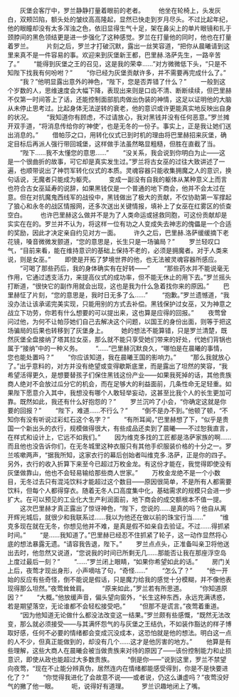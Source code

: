 　　灰堡会客厅中，罗兰静静打量着眼前的老者。
　　他坐在轮椅上，头发灰白，双颊凹陷，额头处的皱纹高高隆起，显然已快走到岁月尽头。不过比起年纪，他的眼瞳却没有太多浑浊之色，依旧显得生气十足，架在鼻尖上的单片眼镜和扎于颈脖间的黑色领结更是进一步强化了这种感觉。罗兰在打量他的同时，他也在打量着罗兰。
　　片刻之后，罗兰才打破沉默，露出一丝笑容道，“把你从晨曦请到这里来真不是一件容易的事。欢迎来到灰堡新王都，巴里赫.洛萨先生，一路辛苦了。”
　　“能得到灰堡之王的召见，这是我的荣幸……”对方微微低下头，“只是不知陛下找我有何吩咐？”
　　“你已经为灰堡贡献许多，并不需要再完成什么了。”
　　“我？”他明显露出意外的神色，“陛下，您是否弄错了什么？”
　　一般到这个岁数的人，思维速度会大幅下降，表现出来则是口齿不清、断断续续，但巴里赫不仅第一时间答上了话，还能控制面部肌肉做出伪装的神情，这足以证明他的大脑从未停止思考过。比起身体无法逆转的衰老，他的意识或许更能真实地反映出自身的状况。
　　“我知道你有顾虑，不过请放心，我对黑钱并没有任何恶意。”罗兰摊开双手道，“将消息传给你的‘神使’，也是无冬的一份子。事实上，正是我让她们送出消息的。”
　　借帕莎之口，用转化仪式已到时机的理由将巴里赫招来灰堡，确定目标后再派人强行带回城堡，这样做手法虽然略显粗糙，但胜在直截了当。
　　“陛下……我不太懂您的意思……”
　　“没关系，我会说到你明白为止——这是一个很曲折的故事，可它却是真实发生过。”罗兰将古女巫的过往大致讲述了一遍，也顺带说出了神罚军转化仪式的本质。灵魂容器只能收集拥魔之人的意识，换句话说，无魔者只能成为躯壳。
　　变成一副没有自我的躯体从某种意义上而言也符合古女巫延寿的说辞，如果黑钱仅是一个普通的地下商会，他并不会太过在意。但在对抗魔鬼西线军的战役中，黑钱做出了极大的贡献，不仅协助第一军撑起了狼心和永冬的战区情报网，还多次送出关键情报，填补上了女巫在红雾区的侦查空白。
　　也许巴里赫这么做并不是为了人类命运或拯救同胞，可这份贡献却是实实在在的。罗兰并不认为，将这样一位有功之人变成失去神志的傀儡是一个合适的奖励，因此才决定亲自约见对方一面。
　　许久之后，巴里赫.洛萨缓缓摘下老花镜，嗓音微微发颤道，“您的意思是，长生只是一场骗局？”
　　罗兰轻叹口气，“目前来看，能在维持意识的基础上保持不老的，必须是拥魔者。对于人类来说，则是女巫。”
　　即使是开拓了梦境世界的他，也无法被灵魂容器所感应。
　　“可喝了那些药后，我的身体确实有在好转——”
　　“那些药水并不能说毫无作用，它通过透支活力，来提高仪式的成功率，但不能无休止的用下去。”罗兰摇头打断道，“很快它的副作用就会出现，这也是我为什么急着找你来的原因。”
　　巴里赫怔了片刻，“您的意思是，我时日无多了么……”
　　“抱歉。”罗兰遗憾道，“我没办法让该承诺完美实现，只能用别的方式去补偿。黑钱保护过女巫，又为神意之战立下功劳，你若有什么想要的可以提出来，这也算是应得的回报。”
　　夜莺曾问过他，为何不让帕莎她们自己去解决这个问题，以国王的身份出面，则等于把这场骗局的后果也转移到了灰堡身上。
　　她的想法不能算错，只是罗兰清楚，既然灰堡全盘接纳了塔其拉女巫，那么就不能只享受她们带来的好处，代她们背锅也属于“接纳”中的一种义务。
　　“……”巴里赫沉默良久，“哪怕是在晨曦的事情，您也能处置吗？”
　　“你应该知道，我在晨曦王国的影响力。”
　　“那么我就放心了。”出乎意料的，对方并没有绝望或变得歇斯底里，而是露出了坦然的笑容，“我希望活得更久，是想要替孩子们保住黑钱这份产业——如果我死掉的话，其他贵族商人绝对不会放过瓜分它的机会，而在足够大的利益面前，几条性命无足轻重。如果陛下愿意介入其中，我想没有哪个人敢轻举妄动，这甚至比我个人的长生更加可靠。既然如此，我还有什么好抱怨的？”
　　罗兰沉吟了小会，“你确定这就是你要的回报？”
　　“陛下，难道……不行么？”
　　“倒不是办不到。”他顿了顿，“不知你有没有听说过彩虹石这个名字？”
　　“有所耳闻，”巴里赫想了下，“似乎是贵国一个新出头的衣行，规模做得很大，有些成品还卖到了晨曦——不过恕我直言，在样式和设计上，它远不如我们。”
　　因为维克多找的工匠都是洛萨家族的啊……而且他也没告诉你们，在无冬城里这种衣服只有其他手织服装价格的十分之一。罗兰咳嗽两声，“据我所知，这家衣行的幕后创始者叫维克多.洛萨，正是你的四子。另外，衣行的收入折算下来至今已超过万枚金龙。有这份才能在，我觉得即使没有灰堡做靠山，他也不会轻易输给那些商人世家。”
　　万枚金龙绝不是一个小数目，无冬过去只有混沌饮料才能超过这个数目——原因很简单，不是所有人都需要饮料，但每个人都得穿衣。随着无冬人口高度集中化，基础需求的规模只会进一步扩大。在可以预见的工业化大生产利润面前，地下商会的成交额根本不值一提。
　　这次巴里赫才真正露出了惊讶神色，“陛下，您说的……是真的吗？他自从离开辉光城后，就很少和我联系过……我以为他还在做以前的珠宝行当……”
　　“维克多现在就在无冬，你想见他并不难，是真是假不如亲自去验证。不过……得抓紧时间。”
　　“是……我知道了。”巴里赫已经忍不住抓紧了轮子，这一动作显然将心底的想法暴露无遗。“请容我告退，陛下。”
　　罗兰点点头，正准备叫亲卫将他送出去时，他忽然又说道，“您说我的时间已所剩无几……那能否让我在那座浮空岛上度过最后一刻？”
　　“……”罗兰闭上眼睛，“如果你希望如此的话。”
　　房门关上后，夜莺才现出身形，小声嘀咕了句，“奇怪……”
　　“怎么了？”
　　“他一开始的反应有些奇怪，倒不能说是假话，只是魔力给我的感觉十分模糊，并不像他表现得那么坦然。”夜莺耸耸肩。
　　“原来如此，”罗兰若有所思道。
　　“你知道原因？”
　　“大概。”他放缓声音，偏头望向窗外，“长生这种东西，永远充满诱惑，若是期望落空，无论谁都不会轻松接受吧。”
　　“但那不是谎言。”夜莺着重道。
　　“因为他知道无论做什么都没法改变这一结果。”罗兰颇有些感慨，“既然无法改变，那么就必须接受——与其满怀怨气的与灰堡之王结仇，不如装作豁达的样子博取好感，任何不必要的情绪都会变成沉没成本，这恐怕就是他的想法。明白这一点的人不少，但真正能做到的，却没有几个……这才是他厉害的地方。”
　　他算是有些理解，这些大商人在晨曦会被当做贵族来对待的原因了——该份控制能力和止损意识，即使从政也能超过大多数贵族。
　　“倒是你——”说到这里，罗兰不禁望向夜莺，“现在不止能分辨真伪，居然连内在情绪都能感受得到，你是不是快要进化了？”
　　“你觉得我进化了会故意不说——或者说，仍这么谦虚吗？”夜莺没好气的撇了他一眼。
　　呃，说得好有道理。
　　罗兰识趣地闭上了嘴。